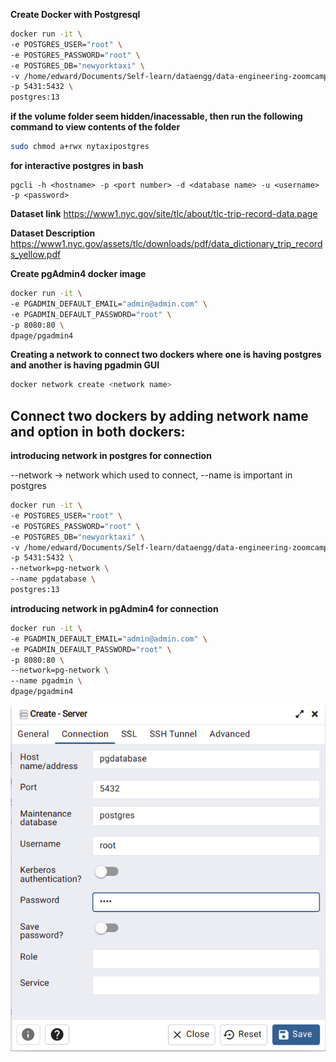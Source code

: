<!-- services:
  postgres:
    image: postgres:13
    environment:
      POSTGRES_USER: airflow
      POSTGRES_PASSWORD: airflow
      POSTGRES_DB: airflow
    volumes:
      - postgres-db-volume:/var/lib/postgresql/data
    healthcheck:
      test: ["CMD", "pg_isready", "-U", "airflow"]
      interval: 5s
      retries: 5 -->

**Create Docker with Postgresql**

```bash
docker run -it \
-e POSTGRES_USER="root" \
-e POSTGRES_PASSWORD="root" \
-e POSTGRES_DB="newyorktaxi" \
-v /home/edward/Documents/Self-learn/dataengg/data-engineering-zoomcamp/week_1_basics_n_setup/practice/nytaxipostgres:/var/lib/postgresql/data \
-p 5431:5432 \
postgres:13
```

**if the volume folder seem hidden/inacessable, then run the following command to view contents of the folder**  
```bash
sudo chmod a+rwx nytaxipostgres
```

**for interactive postgres in bash**  
```
pgcli -h <hostname> -p <port number> -d <database name> -u <username> -p <password>
```

**Dataset link**
https://www1.nyc.gov/site/tlc/about/tlc-trip-record-data.page

**Dataset Description**  
https://www1.nyc.gov/assets/tlc/downloads/pdf/data_dictionary_trip_records_yellow.pdf

**Create pgAdmin4 docker image**
```bash
docker run -it \
-e PGADMIN_DEFAULT_EMAIL="admin@admin.com" \
-e PGADMIN_DEFAULT_PASSWORD="root" \
-p 8080:80 \
dpage/pgadmin4
```

**Creating a network to connect two dockers where one is having postgres and another is having pgadmin GUI**

```bash
docker network create <network name>
```


## Connect two dockers by adding network name and  option in both dockers:

**introducing network in postgres for connection**  

--network -> network which used to connect, --name is important in postgres

```bash
docker run -it \
-e POSTGRES_USER="root" \
-e POSTGRES_PASSWORD="root" \
-e POSTGRES_DB="newyorktaxi" \
-v /home/edward/Documents/Self-learn/dataengg/data-engineering-zoomcamp/week_1_basics_n_setup/practice/nytaxipostgres:/var/lib/postgresql/data \
-p 5431:5432 \
--network=pg-network \
--name pgdatabase \
postgres:13
```

**introducing network in pgAdmin4 for connection**


```bash
docker run -it \
-e PGADMIN_DEFAULT_EMAIL="admin@admin.com" \
-e PGADMIN_DEFAULT_PASSWORD="root" \
-p 8080:80 \
--network=pg-network \
--name pgadmin \
dpage/pgadmin4
```

![pgAdmin Server Creation](./connecting-postgres-pgadmin-network.png "insert postgres --name in pgadmin host name")
